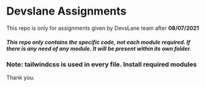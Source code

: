 # Devslane Assignments

This repo is only for assignments given by DevsLane team after **08/07/2021**

##### This repo only contains the specific code, not each module required. If there is any need of any module. It will be present within its own folder.

### Note: tailwindcss is used in every file. Install required modules
Thank you.

